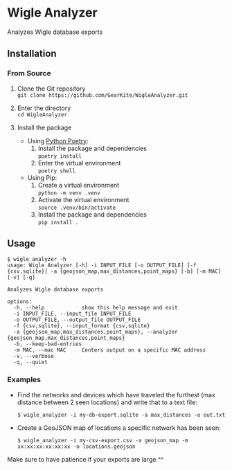# Wigle Analyzer

Analyzes Wigle database exports

## Installation

### From Source

1. Clone the Git repository  
  `git clone https://github.com/GearKite/WigleAnalyzer.git`

2. Enter the directory  
  `cd WigleAnalyzer`

2. Install the package
    - Using [Python Poetry](https://python-poetry.org/):  
        1. Install the package and dependencies  
        `poetry install`
        2. Enter the virtual environment  
        `poetry shell`
    - Using Pip:  
        1. Create a virtual environment  
        `python -m venv .venv`
        2. Activate the virtual environment  
        `source .venv/bin/activate`
        3. Install the package and dependencies  
        `pip install .`

## Usage

```shell
$ wigle_analyzer -h
usage: Wigle Analyzer [-h] -i INPUT_FILE [-o OUTPUT_FILE] [-f {csv,sqlite}] -a {geojson_map,max_distances,point_maps} [-b] [-m MAC] [-v] [-q]

Analyzes Wigle database exports

options:
  -h, --help            show this help message and exit
  -i INPUT_FILE, --input_file INPUT_FILE
  -o OUTPUT_FILE, --output_file OUTPUT_FILE
  -f {csv,sqlite}, --input_format {csv,sqlite}
  -a {geojson_map,max_distances,point_maps}, --analyzer {geojson_map,max_distances,point_maps}
  -b, --keep-bad-entries
  -m MAC, --mac MAC     Centers output on a specific MAC address
  -v, --verbose
  -q, --quiet
```

### Examples

-  Find the networks and devices which have traveled the furthest (max distance between 2 seen locations) and write that to a text file:

    ```shell
    $ wigle_analyzer -i my-db-export.sqlite -a max_distances -o out.txt
    ```

- Create a GeoJSON map of locations a specific network has been seen:
    ```shell
    $ wigle_analyzer -i my-csv-export.csv -a geojson_map -m xx:xx:xx:xx:xx:xx -o locations.geojson
    ```

Make sure to have patience if your exports are large ^^